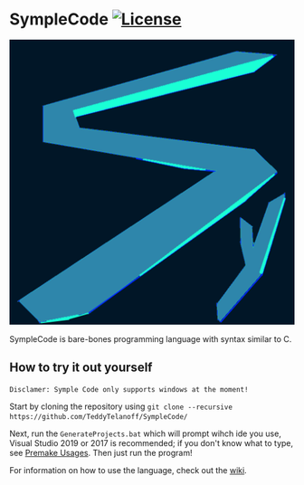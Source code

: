 # SympleCode [![License](https://img.shields.io/github/license/TeddyTelanoff/SympleCode.svg)](LICENSE)

![Symple](/res/Symple.png?raw=true "Symple")

SympleCode is bare-bones programming language with syntax similar to C.

## How to try it out yourself

```
Disclamer: Symple Code only supports windows at the moment!
```

Start by cloning the repository using `git clone --recursive https://github.com/TeddyTelanoff/SympleCode/`

Next, run the `GenerateProjects.bat` which will prompt wihch ide you use, Visual Studio 2019 or 2017 is recommended; if you don't know what to type, see [Premake Usages](https://github.com/premake/premake-core/wiki/Using-Premake). Then just run the program!

For information on how to use the language, check out the [wiki](../../wiki).

